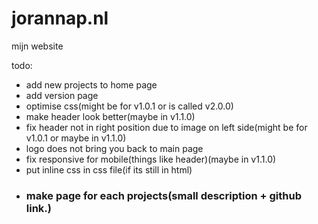 # jorannap.nl
mijn website

todo:
- add new projects to home page
- add version page
- optimise css(might be for v1.0.1 or is called v2.0.0)
- make header look better(maybe in v1.1.0)
- fix header not in right position due to image on left side(might be for v1.0.1 or maybe in v1.1.0)
- logo does not bring you back to main page
- fix responsive for mobile(things like header)(maybe in v1.1.0)
- put inline css in css file(if its still in html)
- ### make page for each projects(small description + github link.)